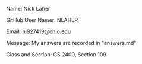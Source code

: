 Name: Nick Laher

GitHub User Namer: NLAHER

Email: nl927419@ohio.edu

Message: My answers are recorded in "answers.md"

Class and Section: CS 2400, Section 109
